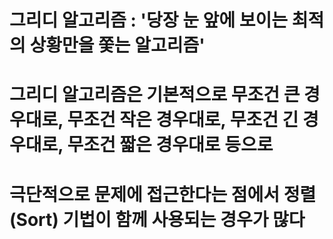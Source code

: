 # 그리디 알고리즘 : '당장 눈 앞에 보이는 최적의 상황만을 쫓는 알고리즘'
# 그리디 알고리즘은 기본적으로 무조건 큰 경우대로, 무조건 작은 경우대로, 무조건 긴 경우대로, 무조건 짧은 경우대로 등으로
# 극단적으로 문제에 접근한다는 점에서 정렬(Sort) 기법이 함께 사용되는 경우가 많다